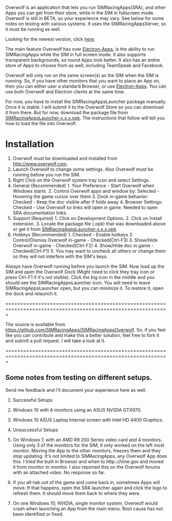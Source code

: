Overwolf is an application that lets you run SIMRacingApps(SRA), and other Apps you can get from their store, while in the SIM in fullscreen mode.
Overwolf is still in BETA, so your experience may vary. See below for some notes on testing with various systems.
It uses the SIMRacingAppsServer, so it must be running as well.

Looking for the newest version, click [here](https://github.com/SIMRacingApps/SIMRacingAppsOverwolf/releases/latest).

The main feature Overwolf has over [Electron-Apps](https://github.com/SIMRacingApps/SIMRacingAppsElectron), 
is the ability to run SIMRacingApps while the SIM in full screen mode.
It also supports transparent backgrounds, so round Apps look better.
It also has an entire store of Apps to choose from as well, including TeamSpeak and Facebook.

Overwolf will only run on the same screen(s) as the SIM when the SIM is running.
So, if you have other monitors that you want to place an App on, 
then you can either user a standard Browser, or use [Electron-Apps](https://github.com/SIMRacingApps/SIMRacingAppsElectron).
You can use both Overwolf and Electron clients at the same time.

For now, you have to install the SIMRacingAppsLauncher package manually.
Once it is stable, I will submit it to the Overwolf Store so you can download it from there.
But for now, download the package file from [SIMRacingAppsLauncher-x.x.x.opk](https://github.com/SIMRacingApps/SIMRacingAppsOverwolf/releases/latest).
The instructions that follow will tell you how to load the file into Overwolf.

# Installation

1. Overwolf must be downloaded and installed from http://www.overwolf.com.
2. Launch Overwolf to change some settings. Also Overwolf must be running before you run the SIM.
3. Right Click on the Overwolf system tray icon and select Settings.
  1. General (Recommended)
    1. Your Preference - Start Overwolf when Windows starts.
    2. Control Overwolf apps and window by:
       Selected - Hovering the game cursor over them
    3. Dock in-game behavior:
       Checked - Keep the doc visible after if folds away
    4. Browser Settings:
       Checked - Use Overwolf so links will open in game. 
       Needed to open SRA documentation links.
  2. Support (Required)
    1. Click on Development Options.
    2. Click on Install extension.
    3. Locate the package file (.opk) that was downloaded above or get it from [SIMRacingAppsLauncher-x.x.x.opk](https://github.com/SIMRacingApps/SIMRacingAppsOverwolf/releases/latest).
  3. Hotkeys (Recommended)
    1. Checked - Enable hotkeys
    2. Control/Dismiss Overwolf in-game - Checked(Ctrl-F3)
    3. Show/Hide Overwolf in-game - Checked(Ctrl-F2)
    4. Show/Hide doc in game - Checked(Ctrl-F1)
    5. You may want to uncheck all others or change them so they
       will not interfere with the SIM's keys.

Always have Overwolf running before you launch the SIM.
Now load up the SIM and open the Overwolf Dock 
(Might need to click they tray icon or press Ctrl-F1 if it's not visible).
Click the big icon in the middle and you should see the SIMRacingAppsLauncher icon.
You will need to leave SIMRacingAppsLauncher open, but you can minimize it.
To restore it, open the dock and relaunch it.    

=============================================================================================================

The source is available from https://github.com/SIMRacingApps/SIMRacingAppsOverwolf. 
So, if you feel like you can contribute and make this a better solution,
feel free to fork it and submit a pull request. I will take a look at it.

=============================================================================================================

## Some notes from testing on different setups.

Send me feedback and I'll document your experience here as well.
 
1. Successful Setups
  1. Windows 10 with 4 monitors using an ASUS NVIDIA GTX970.
  2. Windows 10 ASUS Laptop Internal screen with Intel HD 4400 Graphics.

2. Unsuccessful Setups
  1. On Windows 7, with an AMD R9 200 Series video card and 4 monitors.
     Using only 3 of the monitors for the SIM, it only worked on the left most monitor. 
     Moving the App to the other monitors, freezes them and they stop updating.
     It's not limited to SIMRacingApps, any Overwolf App does this.
     I tried the built in Browser and when to http:://time.gov and moved it from monitor to monitor.
     I also reported this on the Overwolf forums with an attached video. No response so far.
  2. If you alt-tab out of the game and come back in, sometimes Apps will move.
     If that happens, open the SRA launcher again and click the logo to refresh them.
     It should move them back to where they were.
  3. On one Windows 10, NVIDIA, single monitor system, Overwolf would crash when launching an App from the main menu. 
     Root cause has not been identified or fixed. 

